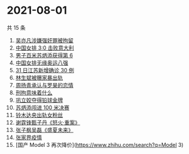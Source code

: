 # 2021-08-01

共 15 条

<!-- BEGIN ZHIHUSEARCH -->
<!-- 最后更新时间 Sun Aug 01 2021 21:15:13 GMT+0800 (China Standard Time) -->
1. [吴亦凡涉嫌强奸罪被拘留](https://www.zhihu.com/search?q=吴亦凡)
1. [中国女排 3:0 击败意大利](https://www.zhihu.com/search?q=中国女排)
1. [男子百米苏炳添获得第 6](https://www.zhihu.com/search?q=苏炳添)
1. [中国女排无缘奥运八强](https://www.zhihu.com/search?q=中国女排)
1. [31 日江苏新增确诊 30 例](https://www.zhihu.com/search?q=南京疫情)
1. [林生斌被曝家暴出轨](https://www.zhihu.com/search?q=林生斌)
1. [周扬青承认与罗昊的恋情](https://www.zhihu.com/search?q=周扬青)
1. [刑拘意味着什么](https://www.zhihu.com/search?q=刑拘意味着什么)
1. [巩立姣夺得铅球金牌 ](https://www.zhihu.com/search?q=铅球金牌)
1. [苏炳添闯进 100 米决赛](https://www.zhihu.com/search?q=苏炳添)
1. [铃木达央出轨女粉丝](https://www.zhihu.com/search?q=铃木达央)
1. [谢霆锋甄子丹《怒火·重案》](https://www.zhihu.com/search?q=怒火重案)
1. [张子枫吴磊《盛夏未来》](https://www.zhihu.com/search?q=盛夏未来)
1. [张家界疫情](https://www.zhihu.com/search?q=张家界)
1. [国产 Model 3 再次降价](https://www.zhihu.com/search?q=Model 3)
<!-- END ZHIHUSEARCH -->
